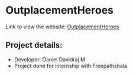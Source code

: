 # OutplacementHeroes
Link to view the website:
[OutplacementHeroes](https://danieldavidraj.github.io/OutplacementHeroes/)
## Project details:
* Developer: Daniel Davidraj M
* Project done for internship with Freepathshala
